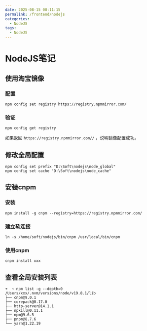 ```yaml
---
date: 2025-08-15 00:11:15
permalink: /frontend/nodejs
categories:
  - NodeJS
tags:
  - NodeJS
---
```


# NodeJS笔记

## 使用淘宝镜像

### 配置

```shell
npm config set registry https://registry.npmmirror.com/
```

### 验证

```shell
npm config get registry
```

如果返回 `https://registry.npmmirror.com//` ，说明镜像配置成功。

## 修改全局配置

```shell
npm config set prefix "D:\Soft\nodejs\node_global"
npm config set cache "D:\Soft\nodejs\node_cache"
```

## 安装cnpm

### 安装

```shell
npm install -g cnpm --registry=https://registry.npmmirror.com/
```

### 建立软连接

```shell
ln -s /home/soft/nodejs/bin/cnpm /usr/local/bin/cnpm
```

### 使用cnpm

```shell
cnpm install xxx
```

## 查看全局安装列表

```shell
➜  ~ npm list -g --depth=0
/Users/xxx/.nvm/versions/node/v19.8.1/lib
├── cnpm@9.0.1
├── corepack@0.17.0
├── http-server@14.1.1
├── npkill@0.11.1
├── npm@9.6.5
├── pnpm@8.7.6
└── yarn@1.22.19
```
